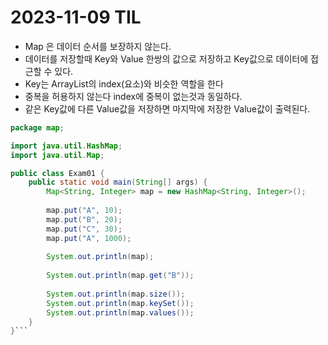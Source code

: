 # 2023-11-09 TIL
- Map 은 데이터 순서를 보장하지 않는다.
- 데이터를 저장할때 Key와 Value 한쌍의 값으로 저장하고 Key값으로 데이터에 접근할 수 있다.
- Key는 ArrayList의 index(요소)와 비슷한 역할을 한다
- 중복을 허용하지 않는다 index에 중복이 없는것과 동일하다.
- 같은 Key값에 다른 Value값을 저장하면 마지막에 저장한 Value값이 출력된다.

```java
package map;

import java.util.HashMap;
import java.util.Map;

public class Exam01 {
	public static void main(String[] args) {
		Map<String, Integer> map = new HashMap<String, Integer>();
		
		map.put("A", 10);
		map.put("B", 20);
		map.put("C", 30);
		map.put("A", 1000);
		
		System.out.println(map);
		
		System.out.println(map.get("B"));
		
		System.out.println(map.size());
		System.out.println(map.keySet());
		System.out.println(map.values());
	}
}```

